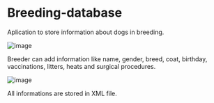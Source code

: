 # Breeding-database
Aplication to store information about dogs in breeding.

![image](https://user-images.githubusercontent.com/45737422/128248703-b61f539a-1ac8-4de2-8e07-1f497cafe325.png)

Breeder can add information like name, gender, breed, coat, birthday, vaccinations, litters, heats and surgical procedures.

![image](https://user-images.githubusercontent.com/45737422/128249156-74a6b788-f93d-40d0-9a77-3be922963c5d.png)

All informations are stored in XML file.
